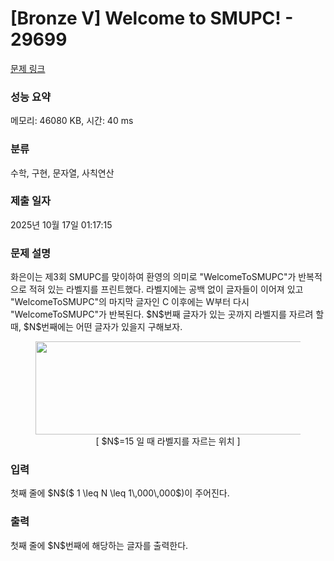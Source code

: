 # [Bronze V] Welcome to SMUPC! - 29699 

[문제 링크](https://www.acmicpc.net/problem/29699) 

### 성능 요약

메모리: 46080 KB, 시간: 40 ms

### 분류

수학, 구현, 문자열, 사칙연산

### 제출 일자

2025년 10월 17일 01:17:15

### 문제 설명

<p>화은이는 제3회 SMUPC를 맞이하여 환영의 의미로 "WelcomeToSMUPC"가 반복적으로 적혀 있는 라벨지를 프린트했다. 라벨지에는 공백 없이 글자들이 이어져 있고 "WelcomeToSMUPC"의 마지막 글자인 C 이후에는 W부터 다시 "WelcomeToSMUPC"가 반복된다. $N$번째 글자가 있는 곳까지 라벨지를 자르려 할 때, $N$번째에는 어떤 글자가 있을지 구해보자.</p>

<figure align="center"><img alt="" src="" style="width: 480px; height: 149px;">
<figcaption align="center">[ $N$=15 일 때 라벨지를 자르는 위치 ]</figcaption>
</figure>

### 입력 

 <p>첫째 줄에 $N$($ 1 \leq N \leq 1\,000\,000$)이 주어진다. </p>

### 출력 

 <p>첫째 줄에 $N$번째에 해당하는 글자를 출력한다.</p>

